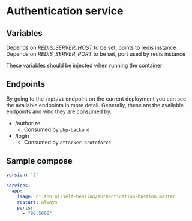# Authentication service
## Variables
Depends on *REDIS_SERVER_HOST* to be set, points to redis instance
Depends on *REDIS_SERVER_PORT* to be set, port used by redis instance

These variables should be injected when running the container

## Endpoints
By going to the `/api/v1` endpoint on the current deployment you can see the available endpoints in more detail.
Generally, these are the available endpoints and who they are consumed by.

* /authorize
    * Consumed by `php-backend`
* /login 
    * Consumed by `attacker-bruteforce`
    
## Sample compose
```docker-compose.yml
version: '2'

services:
  app:
    image: ci.tno.nl/self-healing/authentication-bastion:master
    restart: always
    ports:
      - "80:5000"
```